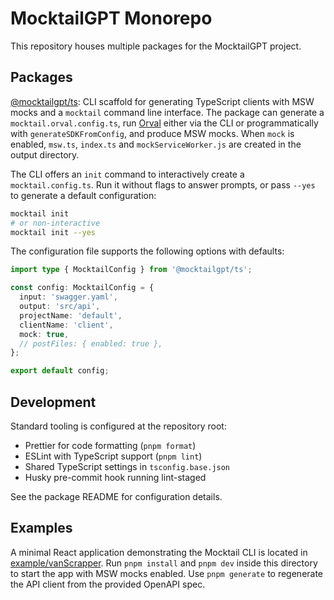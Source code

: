 # MocktailGPT Monorepo

This repository houses multiple packages for the MocktailGPT project.

## Packages

[@mocktailgpt/ts](packages/ts): CLI scaffold for generating TypeScript clients
with MSW mocks and a `mocktail` command line interface. The package can generate
a `mocktail.orval.config.ts`, run [Orval](https://orval.dev) either via the CLI
or programmatically with `generateSDKFromConfig`, and produce MSW mocks. When
`mock` is enabled, `msw.ts`, `index.ts` and `mockServiceWorker.js` are created in
the output directory.

The CLI offers an `init` command to interactively create a `mocktail.config.ts`.
Run it without flags to answer prompts, or pass `--yes` to generate a default
configuration:

```bash
mocktail init
# or non-interactive
mocktail init --yes
```

The configuration file supports the following options with defaults:

```ts
import type { MocktailConfig } from '@mocktailgpt/ts';

const config: MocktailConfig = {
  input: 'swagger.yaml',
  output: 'src/api',
  projectName: 'default',
  clientName: 'client',
  mock: true,
  // postFiles: { enabled: true },
};

export default config;
```

## Development

Standard tooling is configured at the repository root:

- Prettier for code formatting (`pnpm format`)
- ESLint with TypeScript support (`pnpm lint`)
- Shared TypeScript settings in `tsconfig.base.json`
- Husky pre-commit hook running lint-staged

See the package README for configuration details.

## Examples

A minimal React application demonstrating the Mocktail CLI is located in [example/vanScrapper](example/vanScrapper).
Run `pnpm install` and `pnpm dev` inside this directory to start the app with MSW mocks enabled.
Use `pnpm generate` to regenerate the API client from the provided OpenAPI spec.
